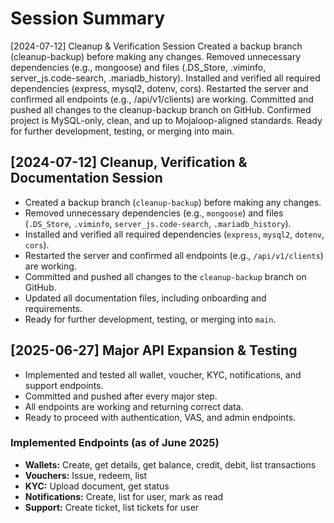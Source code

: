 # Session Summary
[2024-07-12] Cleanup & Verification Session
Created a backup branch (cleanup-backup) before making any changes.
Removed unnecessary dependencies (e.g., mongoose) and files (.DS_Store, .viminfo, server_js.code-search, .mariadb_history).
Installed and verified all required dependencies (express, mysql2, dotenv, cors).
Restarted the server and confirmed all endpoints (e.g., /api/v1/clients) are working.
Committed and pushed all changes to the cleanup-backup branch on GitHub.
Confirmed project is MySQL-only, clean, and up to Mojaloop-aligned standards.
Ready for further development, testing, or merging into main.

## [2024-07-12] Cleanup, Verification & Documentation Session

- Created a backup branch (`cleanup-backup`) before making any changes.
- Removed unnecessary dependencies (e.g., `mongoose`) and files (`.DS_Store`, `.viminfo`, `server_js.code-search`, `.mariadb_history`).
- Installed and verified all required dependencies (`express`, `mysql2`, `dotenv`, `cors`).
- Restarted the server and confirmed all endpoints (e.g., `/api/v1/clients`) are working.
- Committed and pushed all changes to the `cleanup-backup` branch on GitHub.
- Updated all documentation files, including onboarding and requirements.
- Ready for further development, testing, or merging into `main`.

## [2025-06-27] Major API Expansion & Testing

- Implemented and tested all wallet, voucher, KYC, notifications, and support endpoints.
- Committed and pushed after every major step.
- All endpoints are working and returning correct data.
- Ready to proceed with authentication, VAS, and admin endpoints.

### Implemented Endpoints (as of June 2025)
- **Wallets:** Create, get details, get balance, credit, debit, list transactions
- **Vouchers:** Issue, redeem, list
- **KYC:** Upload document, get status
- **Notifications:** Create, list for user, mark as read
- **Support:** Create ticket, list tickets for user